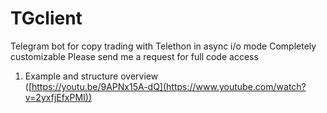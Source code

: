 # TGclient
Telegram bot for copy trading with Telethon in async i/o mode
Completely customizable
Please send me a request for full code access

 1. Example and structure overview <br>
 ([https://youtu.be/9APNx15A-dQ](https://www.youtube.com/watch?v=2yxfjEfxPMI))
